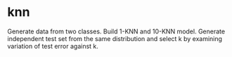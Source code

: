 # knn
Generate data from two classes. Build 1-KNN and 10-KNN model. Generate independent test set from the same distribution and select k by examining variation of test error against k.
